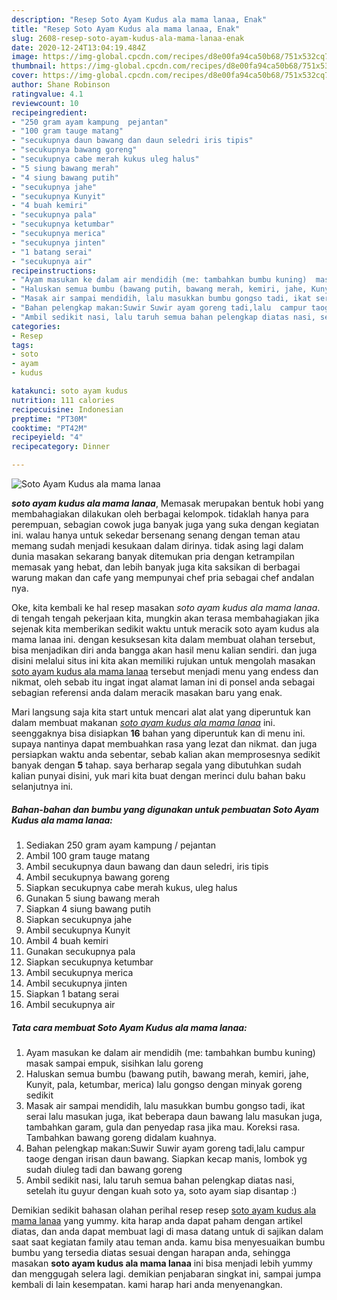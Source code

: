 ```yaml
---
description: "Resep Soto Ayam Kudus ala mama lanaa, Enak"
title: "Resep Soto Ayam Kudus ala mama lanaa, Enak"
slug: 2608-resep-soto-ayam-kudus-ala-mama-lanaa-enak
date: 2020-12-24T13:04:19.484Z
image: https://img-global.cpcdn.com/recipes/d8e00fa94ca50b68/751x532cq70/soto-ayam-kudus-ala-mama-lanaa-foto-resep-utama.jpg
thumbnail: https://img-global.cpcdn.com/recipes/d8e00fa94ca50b68/751x532cq70/soto-ayam-kudus-ala-mama-lanaa-foto-resep-utama.jpg
cover: https://img-global.cpcdn.com/recipes/d8e00fa94ca50b68/751x532cq70/soto-ayam-kudus-ala-mama-lanaa-foto-resep-utama.jpg
author: Shane Robinson
ratingvalue: 4.1
reviewcount: 10
recipeingredient:
- "250 gram ayam kampung  pejantan"
- "100 gram tauge matang"
- "secukupnya daun bawang dan daun seledri iris tipis"
- "secukupnya bawang goreng"
- "secukupnya cabe merah kukus uleg halus"
- "5 siung bawang merah"
- "4 siung bawang putih"
- "secukupnya jahe"
- "secukupnya Kunyit"
- "4 buah kemiri"
- "secukupnya pala"
- "secukupnya ketumbar"
- "secukupnya merica"
- "secukupnya jinten"
- "1 batang serai"
- "secukupnya air"
recipeinstructions:
- "Ayam masukan ke dalam air mendidih (me: tambahkan bumbu kuning)  masak sampai empuk, sisihkan lalu goreng"
- "Haluskan semua bumbu (bawang putih, bawang merah, kemiri, jahe, Kunyit, pala, ketumbar, merica) lalu gongso dengan minyak goreng sedikit"
- "Masak air sampai mendidih, lalu masukkan bumbu gongso tadi, ikat serai lalu masukan juga, ikat beberapa daun bawang lalu masukan juga, tambahkan garam, gula dan penyedap rasa jika mau. Koreksi rasa. Tambahkan bawang goreng didalam kuahnya."
- "Bahan pelengkap makan:Suwir Suwir ayam goreng tadi,lalu  campur taoge dengan irisan daun bawang. Siapkan kecap manis, lombok yg sudah diuleg tadi dan bawang goreng"
- "Ambil sedikit nasi, lalu taruh semua bahan pelengkap diatas nasi, setelah itu guyur dengan kuah soto ya,  soto ayam siap disantap :)"
categories:
- Resep
tags:
- soto
- ayam
- kudus

katakunci: soto ayam kudus 
nutrition: 111 calories
recipecuisine: Indonesian
preptime: "PT30M"
cooktime: "PT42M"
recipeyield: "4"
recipecategory: Dinner

---
```



![Soto Ayam Kudus ala mama lanaa](https://img-global.cpcdn.com/recipes/d8e00fa94ca50b68/751x532cq70/soto-ayam-kudus-ala-mama-lanaa-foto-resep-utama.jpg)

<b><i>soto ayam kudus ala mama lanaa</i></b>, Memasak merupakan bentuk hobi yang membahagiakan dilakukan oleh berbagai kelompok. tidaklah hanya para perempuan, sebagian cowok juga banyak juga yang suka dengan kegiatan ini. walau hanya untuk sekedar bersenang senang dengan teman atau memang sudah menjadi kesukaan dalam dirinya. tidak asing lagi dalam dunia masakan sekarang banyak ditemukan pria dengan ketrampilan memasak yang hebat, dan lebih banyak juga kita saksikan di berbagai warung makan dan cafe yang mempunyai chef pria sebagai chef andalan nya.

Oke, kita kembali ke hal resep masakan <i>soto ayam kudus ala mama lanaa</i>. di tengah tengah pekerjaan kita, mungkin akan terasa membahagiakan jika sejenak kita memberikan sedikit waktu untuk meracik soto ayam kudus ala mama lanaa ini. dengan kesuksesan kita dalam membuat olahan tersebut, bisa menjadikan diri anda bangga akan hasil menu kalian sendiri. dan juga disini melalui situs ini kita akan memiliki rujukan untuk mengolah masakan <u>soto ayam kudus ala mama lanaa</u> tersebut menjadi menu yang endess dan nikmat, oleh sebab itu ingat ingat alamat laman ini di ponsel anda sebagai sebagian referensi anda dalam meracik masakan baru yang enak.




Mari langsung saja kita start untuk mencari alat alat yang diperuntuk kan dalam membuat makanan <u><i>soto ayam kudus ala mama lanaa</i></u> ini. seenggaknya bisa disiapkan <b>16</b> bahan yang diperuntuk kan di menu ini. supaya nantinya dapat membuahkan rasa yang lezat dan nikmat. dan juga persiapkan waktu anda sebentar, sebab kalian akan memprosesnya sedikit banyak dengan <b>5</b> tahap. saya berharap segala yang dibutuhkan sudah kalian punyai disini, yuk mari kita buat dengan merinci dulu bahan baku selanjutnya ini.

<!--inarticleads1-->

##### Bahan-bahan dan bumbu yang digunakan untuk pembuatan Soto Ayam Kudus ala mama lanaa:

1. Sediakan 250 gram ayam kampung / pejantan
1. Ambil 100 gram tauge matang
1. Ambil secukupnya daun bawang dan daun seledri, iris tipis
1. Ambil secukupnya bawang goreng
1. Siapkan secukupnya cabe merah kukus, uleg halus
1. Gunakan 5 siung bawang merah
1. Siapkan 4 siung bawang putih
1. Siapkan secukupnya jahe
1. Ambil secukupnya Kunyit
1. Ambil 4 buah kemiri
1. Gunakan secukupnya pala
1. Siapkan secukupnya ketumbar
1. Ambil secukupnya merica
1. Ambil secukupnya jinten
1. Siapkan 1 batang serai
1. Ambil secukupnya air




<!--inarticleads2-->

##### Tata cara membuat Soto Ayam Kudus ala mama lanaa:

1. Ayam masukan ke dalam air mendidih (me: tambahkan bumbu kuning)  masak sampai empuk, sisihkan lalu goreng
1. Haluskan semua bumbu (bawang putih, bawang merah, kemiri, jahe, Kunyit, pala, ketumbar, merica) lalu gongso dengan minyak goreng sedikit
1. Masak air sampai mendidih, lalu masukkan bumbu gongso tadi, ikat serai lalu masukan juga, ikat beberapa daun bawang lalu masukan juga, tambahkan garam, gula dan penyedap rasa jika mau. Koreksi rasa. Tambahkan bawang goreng didalam kuahnya.
1. Bahan pelengkap makan:Suwir Suwir ayam goreng tadi,lalu  campur taoge dengan irisan daun bawang. Siapkan kecap manis, lombok yg sudah diuleg tadi dan bawang goreng
1. Ambil sedikit nasi, lalu taruh semua bahan pelengkap diatas nasi, setelah itu guyur dengan kuah soto ya,  soto ayam siap disantap :)




Demikian sedikit bahasan olahan perihal resep resep <u>soto ayam kudus ala mama lanaa</u> yang yummy. kita harap anda dapat paham dengan artikel diatas, dan anda dapat membuat lagi di masa datang untuk di sajikan dalam saat saat kegiatan family atau teman anda. kamu bisa menyesuaikan bumbu bumbu yang tersedia diatas sesuai dengan harapan anda, sehingga masakan <b>soto ayam kudus ala mama lanaa</b> ini bisa menjadi lebih yummy dan menggugah selera lagi. demikian penjabaran singkat ini, sampai jumpa kembali di lain kesempatan. kami harap hari anda menyenangkan.
